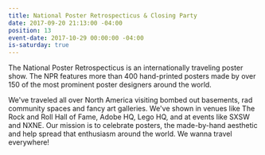 ```yaml
---
title: National Poster Retrospecticus & Closing Party
date: 2017-09-20 21:13:00 -04:00
position: 13
event-date: 2017-10-29 00:00:00 -04:00
is-saturday: true
---
```


The National Poster Retrospecticus is an internationally traveling poster show. The NPR features more than 400 hand-printed posters made by over 150 of the most prominent poster designers around the world.

We've traveled all over North America visiting bombed out basements, rad community spaces and fancy art galleries. We've shown in venues like The Rock and Roll Hall of Fame, Adobe HQ, Lego HQ, and at events like SXSW and NXNE. Our mission is to celebrate posters, the made-by-hand aesthetic and help spread that enthusiasm around the world. We wanna travel everywhere! 